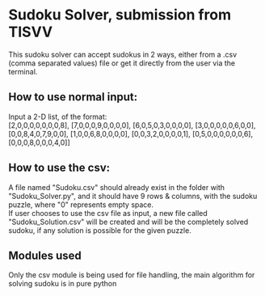 # Sudoku Solver, submission from TISVV


<p>
  This sudoku solver can accept sudokus in 2 ways, either from a .csv (comma separated values) file or get it directly from the user via the terminal. <br>
  
</p>

## How to use normal input:

<p>
  Input a 2-D list, of the format: <br>[2,0,0,0,0,0,0,0,8], [7,0,0,0,9,0,0,0,0], [6,0,5,0,3,0,0,0,0], [3,0,0,0,0,0,6,0,0], [0,0,8,4,0,7,9,0,0], [1,0,0,6,8,0,0,0,0], [0,0,3,2,0,0,0,0,1], [0,5,0,0,0,0,0,0,6], [0,0,0,8,0,0,0,4,0]]
  </p>

## How to use the csv:

<p>
  A file named "Sudoku.csv" should already exist in the folder with "Sudoku_Solver.py", and it should have 9 rows & columns, with the sudoku puzzle, where "0" represents empty space.
  <br>
  If user chooses to use the csv file as input, a new file called "Sudoku_Solution.csv" will be created and will be the completely solved sudoku, if any solution is possible for the given puzzle.
</p>

## Modules used

<p> Only the csv module is being used for file handling, the main algorithm for solving sudoku is in pure python </p>
